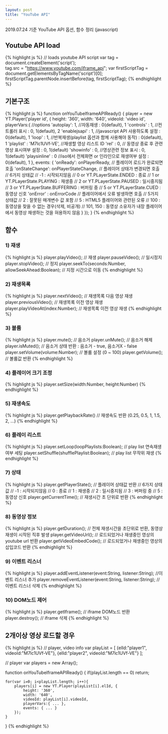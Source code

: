 ```yaml
---
layout: post
title: "YouTube API"
---
```


2019.07.24 기준 YouTube API 옵션, 함수 정리 (javascript)

## Youtube API load

{% highlight js %}
// loads youtube API script
var tag = document.createElement('script');    
tag.src = "https://www.youtube.com/iframe_api";
var firstScriptTag = document.getElementsByTagName('script')[0];
firstScriptTag.parentNode.insertBefore(tag, firstScriptTag);
{% endhighlight %}

## 기본구조

{% highlight js %}
function onYouTubeIframeAPIReady() {
    player = new YT.Player('player id', {
        height: '360',
        width: '640',
        videoId: 'video id',
        playerVars:{ //options
            'autoplay': 1, //자동재생 : 0(default), 1
            'controls' : 1, //컨트롤러 표시 : 0, 1(default), 2
            'enablejsapi' : 1, //javascript API 사용하도록 설정 : 0(default), 1
            'loop' : 1, //반복재생(playlist 옵션과 함께 사용해야 동작) : 0(default), 1
            'playlist' : 'M7lc1UVf-VE', //재생할 영상 리스트 ID 
            'rel' : 0, // 동영상 종료 후 관련영상 표시여부 설정 : 0, 1(default)
            'showinfo' : 0, //영상관련 정보 표시 : 0, 1(default)
            'playsinline' : 0 //iso에서 전체화면 or 인라인으로 재생여부 설정 : 0(default), 1
        },
        events: {
            'onReady': onPlayerReady, // 플레이어 로드가 완료되면 호출
            'onStateChange': onPlayerStateChange, // 플레이어 상태가 변경되면 호출
                            // 6가지 상태값
                            // -1 : 시작되지않음
                            // 0 or YT.PLayerState.ENDED : 종료
                            // 1 or YT.PLayerState.PLAYING : 재생중
                            // 2 or YT.PLayerState.PAUSED : 일시중지됨
                            // 3 or YT.PLayerState.BUFFERING : 버퍼링 중
                            // 5 or YT.PLayerState.CUED : 동영상 신호
            'onError' : onErrorCode // 플레이어에서 오류 발생하면 호출
                            // 5가지 상태값
                            // 2 : 잘못된 매개변수 값 포함
                            // 5 : HTML5 플레이어와 관련된 오류
                            // 100 : 동영상을 찾을 수 없는 경우(삭제, 비공개)
                            // 101, 150 : 동영상 소유자가 내장 플레이어에서 동영상 재생하는 것을 혀용하지 않음
        }
    });
}
{% endhighlight %}

## 함수
### 1) 재생
{% highlight js %}
player.playVideo(); // 재생
player.pauseVideo(); // 일시정지
player.stopVideo(); // 정지
player.seekTo(seconds:Number, allowSeekAhead:Boolean); // 지정 시간으로 이동
{% endhighlight %}

### 2) 재생목록
{% highlight js %}
player.nextVideo(); // 재생목록 다음 영상 재생
player.previousVideo(); // 재생목록 이전 영상 재생
player.playVideoAt(index:Number); // 재생목록 이전 영상 재생
{% endhighlight %}

### 3) 볼륨
{% highlight js %}
player.mute(); // 음소거
player.unMute(); // 음소거 해제
player.isMuted(); // 음소거 상태 반환 : 음소거 - true, 음소거X - false
player.setVolume(volume:Number); // 볼륨 설정 (0 ~ 100)
player.getVolume(); // 볼륨값 반환
{% endhighlight %}

### 4) 플레이어 크기 조정
{% highlight js %}
player.setSize(width:Number, height:Number)
{% endhighlight %}

### 5) 재생속도
{% highlight js %}
player.getPlaybackRate() // 재생속도 반환 (0.25, 0.5, 1, 1.5, 2, ...)
{% endhighlight %}

### 6) 플레이 리스트
{% highlight js %}
player.setLoop(loopPlaylists:Boolean); // play list 연속재생 여부 세팅
player.setShuffle(shufflePlaylist:Boolean); // play list 무작위 재생
{% endhighlight %}

### 7) 상태
{% highlight js %}
player.getPlayerState(); // 플레이어 상태값 반환
                        // 6가지 상태값
                        // -1 : 시작되지않음
                        // 0 : 종료
                        // 1 : 재생중
                        // 2 : 일시중지됨
                        // 3 : 버퍼링 중
                        // 5 : 동영상 신호
player.getCurrentTime(); // 재생시간 초 단위로 반환
{% endhighlight %}

### 8) 동영상 정보
{% highlight js %}
player.getDuration(); // 전체 재생시간을 초단위로 반환, 동영상 재생이 시작된 직후 발생
player.getVideoUrl(); // 로드되었거나 재생중인 영상의 youtube url 반환
player.getVideoEmbedCode(); // 로드되었거나 재생중인 영상의 삽입코드 반환
{% endhighlight %}

### 9) 이벤트 리스너
{% highlight js %}
player.addEventListener(event:String, listener:String); //이벤트 리스너 추가
player.removeEventListener(event:String, listener:String); //이벤트 리스너 삭제
{% endhighlight %}

### 10) DOM노드 제어
{% highlight js %}
player.getIframe(); // iframe DOM노드 반환
player.destroy(); // iframe 삭제
{% endhighlight %}

## 2개이상 영상 로드할 경우
{% highlight js %}
// player, video info
var playList = [
    {elId:"player1", videoId:"M7lc1UVf-VE"},
    {elId:"player2", videoId:"M7lc1UVf-VE"}
];

// player
var players = new Array();

function onYouTubeIframeAPIReady() {
    if(playList.length == 0) return;

    for(var i=0; i<playList.length; i++){
        players[i] = new YT.Player(playList[i].elId, {
            height: '360',
            width: '640',
            videoId: playList[i].videoId,
            playerVars:{ ... },
            events: { ... }
        });
    }
}
{% endhighlight %}